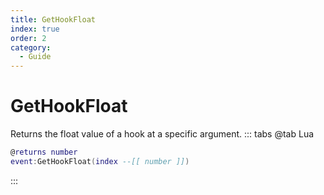 ```yaml
---
title: GetHookFloat
index: true
order: 2
category:
  - Guide
---
```


# GetHookFloat
Returns the float value of a hook at a specific argument.
::: tabs
@tab Lua
```lua
@returns number
event:GetHookFloat(index --[[ number ]])
```

:::